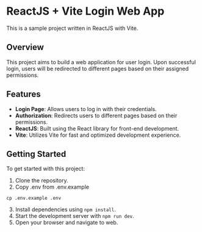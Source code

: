 # ReactJS + Vite Login Web App

This is a sample project written in ReactJS with Vite.

## Overview

This project aims to build a web application for user login. Upon successful login, users will be redirected to different pages based on their assigned permissions.

## Features

- **Login Page**: Allows users to log in with their credentials.
- **Authorization**: Redirects users to different pages based on their permissions.
- **ReactJS**: Built using the React library for front-end development.
- **Vite**: Utilizes Vite for fast and optimized development experience.

## Getting Started

To get started with this project:
1. Clone the repository.
2. Copy .env from .env.example
```
cp .env.example .env
```
3. Install dependencies using `npm install`.
4. Start the development server with `npm run dev`.
5. Open your browser and navigate to web.

